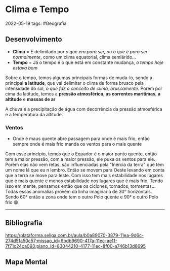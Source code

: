 # Clima e Tempo
2022-05-19
tags: #Geografia 

## Desenvolvimento

* **Clima** = É delimitado por *o que era para ser, ou o que é para ser normalmente*, como um clima equatorial, clima semiárido... 
* **Tempo** =  Já o tempo é o que está em constante mudança, *o tempo hoje estava bom* 

Sobre o tempo, temos algumas principais formas de muda-lo, sendo a principal **a latitude**, que vai delimitar o clima de forma brusco pela intensidade do sol, *o que faz o conceito de clima, bruscamente.* Porém por cima da latitude, temos a **pressão atmosférica**, **as correntes marítimas**, **a altitude** e **massas de ar**

A chuva é a precipitação de água com decorrência da pressão atmosférica e a temperatura da altitude. 

### Ventos

* Onde é maus quente abre passagem para onde é mais frio, então sempre onde é mais frio manda os ventos para o mais quente

Com esse princípio, temos que o Equador é o maior ponto quente, então tem a maior pressão, com a maior pressão, ele puxa os ventos para ele. Porém elas não vem retas, são influenciadas pela "Inércia da terra"  que tem um nome lá que eu n lembro. Então se movem para Oeste levando em conta que a terra se move para leste. Com isso tem mais estabilidade nos lugares que é mais quente e menos estabilidade nos lugares que é mais frio.
Tendo isso em mente, pensamos então que os ciclones, tornados, tormentas... Todas essas anomalias provém da linha imaginaria de 30° horizontais. Sendo 60° então a zona onde tem o outro Polo quente e 90° o outro Polo frio 😁.


-----------------------------------------------
## Bibliografia


https://plataforma.seliga.com.br/aula/b0a89070-3879-11ea-9d6c-274d51a50c57;missao_id=6bdb9690-417a-11ec-ae11-7f71c24ca093;plano_id=83044210-4177-11ec-8f00-a746b13d8695

## Mapa Mental